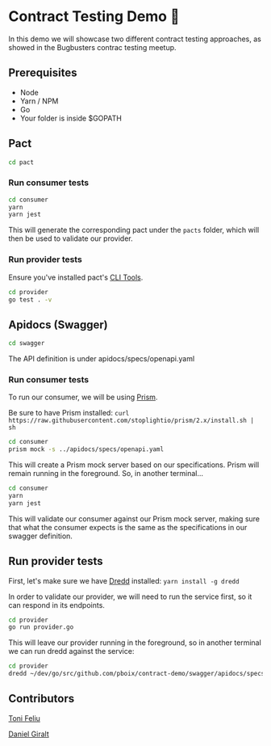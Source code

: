 # Contract Testing Demo 🤝
In this demo we will showcase two different contract testing approaches, as showed in the Bugbusters contrac testing meetup.

## Prerequisites
* Node
* Yarn / NPM
* Go
* Your folder is inside $GOPATH

## Pact

```bash
cd pact
```

### Run consumer tests

```bash
cd consumer
yarn
yarn jest
```

This will generate the corresponding pact under the `pacts` folder, which will then be used to validate our provider.

### Run provider tests

Ensure you've installed pact's [CLI Tools](https://github.com/pact-foundation/pact-ruby-standalone/releases).

```bash
cd provider
go test . -v
```

## Apidocs (Swagger)

```bash
cd swagger
```

The API definition is under apidocs/specs/openapi.yaml

### Run consumer tests

To run our consumer, we will be using [Prism](https://github.com/stoplightio/prism).

Be sure to have Prism installed: `curl https://raw.githubusercontent.com/stoplightio/prism/2.x/install.sh | sh`

```bash
cd consumer
prism mock -s ../apidocs/specs/openapi.yaml
```

This will create a Prism mock server based on our specifications. Prism will remain running in the foreground. So, in another terminal...

```bash
cd consumer
yarn
yarn jest
```
This will validate our consumer against our Prism mock server, making sure that what the consumer expects is the same as the specifications in our swagger definition.

## Run provider tests

First, let's make sure we have [Dredd](https://github.com/apiaryio/dredd/) installed:
`yarn install -g dredd`

In order to validate our provider, we will need to run the service first, so it can respond in its endpoints.

```bash
cd provider
go run provider.go
```
This will leave our provider running in the foreground, so in another terminal we can run dredd against the service:

```bash
cd provider
dredd ~/dev/go/src/github.com/pboix/contract-demo/swagger/apidocs/specs/openapi.yaml  http://localhost:8000
```

## Contributors
 [Toni Feliu](https://github.com/tonimellodic)

 [Daniel Giralt](https://github.com/daniel-giralt-len)